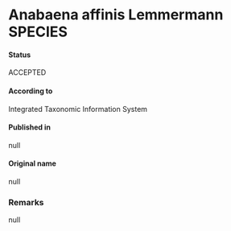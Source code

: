 Anabaena affinis Lemmermann SPECIES
=======

#### Status
ACCEPTED

#### According to
Integrated Taxonomic Information System

#### Published in
null

#### Original name
null

### Remarks
null